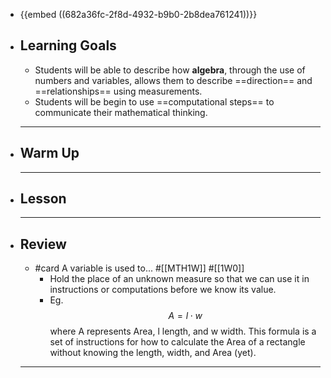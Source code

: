 - {{embed ((682a36fc-2f8d-4932-b9b0-2b8dea761241))}}
- ## Learning Goals
	- Students will be able to describe how **algebra**, through the use of numbers and variables, allows them to describe ==direction== and ==relationships== using measurements.
	- Students will be begin to use ==computational steps== to communicate their mathematical thinking.
	- ---
- ## Warm Up
	- ---
- ## Lesson
	- ---
- ## Review
	- #card A variable is used to... #[[MTH1W]] #[[1W0]]
		- Hold the place of an unknown measure so that we can use it in instructions or computations before we know its value.
		- Eg. $$ A=l\cdot w $$ where A represents Area, l length, and w width. This formula is a set of instructions for how to calculate the Area of a rectangle without knowing the length, width, and Area (yet).
	- ---